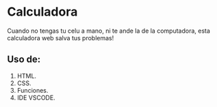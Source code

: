 # Calculadora
Cuando no tengas tu celu a mano, ni te ande la de la computadora, esta calculadora web salva tus problemas!

## Uso de:

1. HTML.
2. CSS.
3. Funciones.
4. IDE VSCODE.
